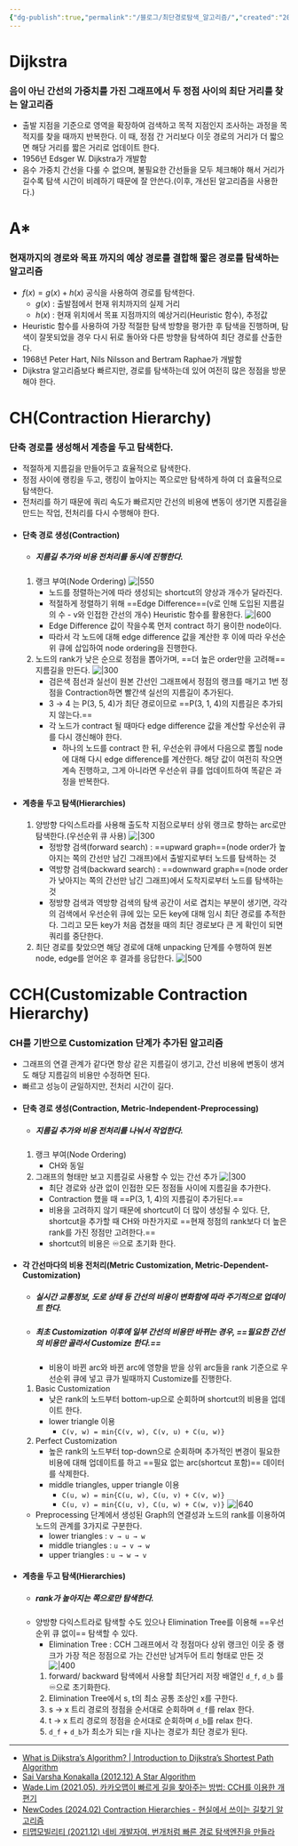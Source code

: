 ```yaml
---
{"dg-publish":true,"permalink":"/블로그/최단경로탐색_알고리즘/","created":"2024-09-20T13:39:01.289+09:00"}
---
```


# Dijkstra 
### 음이 아닌 간선의 가중치를 가진 그래프에서 두 정점 사이의 최단 거리를 찾는 알고리즘
- 출발 지점을 기준으로 영역을 확장하여 검색하고 목적 지점인지 조사하는 과정을 목적지를 찾을 때까지 반복한다. 이 때, 정점 간 거리보다 이웃 경로의 거리가 더 짧으면 해당 거리를 짧은 거리로 업데이트 한다.
- 1956년 Edsger W. Dijkstra가 개발함
- 음수 가중치 간선을 다룰 수 없으며, 불필요한 간선들을 모두 체크해야 해서 거리가 길수록 탐색 시간이 비례하기 때문에 잘 안쓴다.(이후, 개선된 알고리즘을 사용한다.)
# A*
### 현재까지의 경로와 목표 까지의 예상 경로를 결합해 짧은 경로를 탐색하는 알고리즘
- $f(x) = g(x) + h(x)$ 공식을 사용하여 경로를 탐색한다.
	- $g(x)$ : 출발점에서 현재 위치까지의 실제 거리
	- $h(x)$ : 현재 위치에서 목표 지점까지의 예상거리(Heuristic 함수), 추정값
- Heuristic 함수를 사용하여 가장 적절한 탐색 방향을 평가한 후 탐색을 진행하며, 탐색이 잘못되었을 경우 다시 뒤로 돌아와 다른 방향을 탐색하여 최단 경로를 산출한다.
- 1968년 Peter Hart, Nils Nilsson and Bertram Raphae가 개발함
- Dijkstra 알고리즘보다 빠르지만, 경로를 탐색하는데 있어 여전히 많은 정점을 방문해야 한다.
# CH(Contraction Hierarchy)
### 단축 경로를 생성해서 계층을 두고 탐색한다.
- 적절하게 지름길을 만들어두고 효율적으로 탐색한다.
- 정점 사이에 랭킹을 두고, 랭킹이 높아지는 쪽으로만 탐색하게 하여 더 효율적으로 탐색한다.
- 전처리를 하기 때문에 쿼리 속도가 빠르지만 간선의 비용에 변동이 생기면 지름길을 만드는 작업, 전처리를 다시 수행해야 한다.
- #### 단축 경로 생성(Contraction)
	- ##### 지름길 추가와 비용 전처리를 동시에 진행한다.
	1. 랭크 부여(Node Ordering)
	   ![|550](https://i.imgur.com/TyMgUtY.png)
		- 노드를 정렬하는거에 따라 생성되는 shortcut의 양상과 개수가 달라진다.
		- 적절하게 정렬하기 위해 ==Edge Difference==(v로 인해 도입된 지름길의 수 - v와 인접한 간선의 개수) Heuristic 함수를 활용한다.
	  ![|600](https://i.imgur.com/Fl8PNdw.png)
		- Edge Difference 값이 작을수록 먼저 contract 하기 용이한 node이다.
		- 따라서 각 노드에 대해 edge difference 값을 계산한 후 이에 따라 우선순위 큐에 삽입하여 node ordering을 진행한다.
	2. 노드의 rank가 낮은 순으로 정점을 뽑아가며, ==더 높은 order만을 고려해== 지름길을 만든다.
		![|300](https://i.imgur.com/UhUsLr6.png)
		- 검은색 점선과 실선이 원본 간선인 그래프에서 정점의 랭크를 매기고 1번 정점을 Contraction하면 빨간색 실선의 지름길이 추가된다.
		- 3 → 4 는 P(3, 5, 4)가 최단 경로이므로 ==P(3, 1, 4)의 지름길은 추가되지 않는다.==
		- 각 노드가 contract 될 때마다 edge difference 값을 계산할 우선순위 큐를 다시 갱신해야 한다.
			- 하나의 노드를 contract 한 뒤, 우선순위 큐에서 다음으로 뽑힐 node에 대해 다시 edge difference를 계산한다. 해당 값이 여전히 작으면 계속 진행하고, 그게 아니라면 우선순위 큐를 업데이트하여 똑같은 과정을 반복한다.
- #### 계층을 두고 탐색(Hierarchies)
	1. 양방향 다익스트라를 사용해 출도착 지점으로부터 상위 랭크로 향하는 arc로만 탐색한다.(우선순위 큐 사용)
		![|300](https://i.imgur.com/xz2qLGY.png)
		- 정방향 검색(forward search) : ==upward graph==(node order가 높아지는 쪽의 간선만 남긴 그래프)에서 출발지로부터 노드를 탐색하는 것
		- 역방향 검색(backward search) : ==downward graph==(node order가 낮아지는 쪽의 간선만 남긴 그래프)에서 도착지로부터 노드를 탐색하는 것
		-  정방향 검색과 역방향 검색의 탐색 공간이 서로 겹치는 부분이 생기면, 각각의 검색에서 우선순위 큐에 있는 모든 key에 대해 임시 최단 경로를 추적한다. 그리고 모든 key가 처음 겹쳤을 때의 최단 경로보다 큰 게 확인이 되면 쿼리를 중단한다.
	2. 최단 경로를 찾았으면 해당 경로에 대해 unpacking 단계를 수행하여 원본 node, edge를 얻어온 후 결과를 응답한다.
		![|500](https://i.imgur.com/4gQMpn8.png)
# CCH(Customizable Contraction Hierarchy)
### CH를 기반으로 Customization 단계가 추가된 알고리즘
- 그래프의 연결 관계가 같다면 항상 같은 지름길이 생기고, 간선 비용에 변동이 생겨도 해당 지름길의 비용만 수정하면 된다.
- 빠르고 성능이 균일하지만, 전처리 시간이 길다.
- #### 단축 경로 생성(Contraction, Metric-Independent-Preprocessing)
	- ##### 지름길 추가와 비용 전처리를 나눠서 작업한다.
	1. 랭크 부여(Node Ordering)
		- CH와 동일
	2. 그래프의 형태만 보고 지름길로 사용할 수 있는 간선 추가
		![|300](https://i.imgur.com/NLHIWbn.png)
		- 최단 경로와 상관 없이 인접한 모든 정점들 사이에 지름길을 추가한다.
		- Contraction 했을 때 ==P(3, 1, 4)의 지름길이 추가된다.==
		- 비용을 고려하지 않기 때문에 shortcut이 더 많이 생성될 수 있다. 단, shortcut을 추가할 때 CH와 마찬가지로 ==현재 정점의 rank보다 더 높은 rank를 가진 정점만 고려한다.==
		- shortcut의 비용은 ♾️으로 초기화 한다.
- #### 각 간선마다의 비용 전처리(Metric Customization, Metric-Dependent-Customization)
	- ##### 실시간 교통정보, 도로 상태 등 간선의 비용이 변화함에 따라 주기적으로 업데이트 한다.
	- ##### 최초 Customization 이후에 일부 간선의 비용만 바뀌는 경우, ==필요한 간선의 비용만 골라서 Customize 한다.==
		- 비용이 바뀐 arc와 바뀐 arc에 영향을 받을 상위 arc들을 rank 기준으로 우선순위 큐에 넣고 큐가 빌때까지 Customize를 진행한다.
	1. Basic Customization
		- 낮은 rank의 노드부터 bottom-up으로 순회하며 shortcut의 비용을 업데이트 한다.
		- lower triangle 이용 
			- `C(v, w) = min{C(v, w), C(v, u) + C(u, w)}`
	2. Perfect Customization
		- 높은 rank의 노드부터 top-down으로 순회하며 추가적인 변경이 필요한 비용에 대해 업데이트를 하고 ==필요 없는 arc(shortcut 포함)== 데이터를 삭제한다.
		- middle triangles, upper triangle 이용
			- `C(u, w) = min{C(u, w), C(u, v) + C(v, w)}`
			- `C(u, v) = min{C(u, v), C(u, w) + C(w, v)}`
	 ![|640](https://i.imgur.com/Lm7v50i.png)
	- Preprocessing 단계에서 생성된 Graph의 연결성과 노드의 rank를 이용하여 노드의 관계를 3가지로 구분한다.
		- lower triangles : `v → u → w`
		- middle triangles : `u → v → w`
		- upper triangles : `u → w → v`
- #### 계층을 두고 탐색(Hierarchies)
	- ##### rank가 높아지는 쪽으로만 탐색한다.
	- 양방향 다익스트라로 탐색할 수도 있으나 Elimination Tree를 이용해 ==우선순위 큐 없이== 탐색할 수 있다.
		- Elimination Tree : CCH 그래프에서 각 정점마다 상위 랭크인 이웃 중 랭크가 가장 적은 정점으로 가는 간선만 남겨두어 트리 형태로 만든 것
		  ![|400](https://i.imgur.com/hO7F6xr.png)
		1. forward/ backward 탐색에서 사용할 최단거리 저장 배열인 `d_f`, `d_b` 를 ♾️으로 초기화한다.
		2. Elimination Tree에서 s, t의 최소 공통 조상인 x를 구한다.
		3. s → x 트리 경로의 정점을 순서대로 순회하며 `d_f`를 relax 한다.
		4. t → x 트리 경로의 정점을 순서대로 순회하며 `d_b`를 relax 한다.
		5. `d_f` + `d_b`가 최소가 되는 r을 지나는 경로가 최단 경로가 된다.
---
- [What is Dijkstra’s Algorithm? | Introduction to Dijkstra’s Shortest Path Algorithm](https://www.geeksforgeeks.org/introduction-to-dijkstras-shortest-path-algorithm/)
- [Sai Varsha Konakalla (2012.12) A Star Algorithm](https://cs.indstate.edu/~skonakalla/paper.pdf)
- [Wade.Lim (2021.05). 카카오맵이 빠르게 길을 찾아주는 방법: CCH를 이용한 개편기](https://tech.kakao.com/2021/05/10/kakaomap-cch/)
- [NewCodes (2024.02) Contraction Hierarchies - 현실에서 쓰이는 길찾기 알고리즘](https://newcodes.tistory.com/entry/Contraction-Hierarchies-%ED%98%84%EC%8B%A4%EC%97%90%EC%84%9C-%EC%93%B0%EC%9D%B4%EB%8A%94-%EA%B8%B8%EC%B0%BE%EA%B8%B0-%EC%95%8C%EA%B3%A0%EB%A6%AC%EC%A6%98)
- [티맵모빌리티 (2021.12) 네비 개발자여, 번개처럼 빠른 경로 탐색엔진을 만들라](https://brunch.co.kr/@tmapmobility/3)

